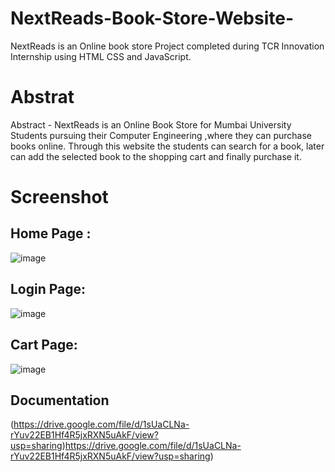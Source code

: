 # NextReads-Book-Store-Website-
NextReads is an Online book store Project completed during TCR Innovation Internship using HTML CSS and JavaScript.
# Abstrat
Abstract - NextReads is an Online Book Store for Mumbai University Students pursuing their Computer Engineering ,where they can purchase books online. Through this website the
students can search for a book, later can add the selected book to the shopping cart and finally purchase it.
# Screenshot
## Home Page :
![image](https://github.com/KordePriyanka/Books4MU-Book-Store-Website-/assets/98102061/3af4f982-8c75-4cdd-bd34-9309657b558f)
## Login Page:
![image](https://github.com/KordePriyanka/Books4MU-Book-Store-Website-/assets/98102061/47c99d08-0e92-4299-aaa0-341f587980d6)
## Cart Page:
![image](https://github.com/KordePriyanka/Books4MU-Book-Store-Website-/assets/98102061/b31730e5-3b05-471e-8058-c5c77765fa8f)
## Documentation
(https://drive.google.com/file/d/1sUaCLNa-rYuv22EB1Hf4R5jxRXN5uAkF/view?usp=sharing)https://drive.google.com/file/d/1sUaCLNa-rYuv22EB1Hf4R5jxRXN5uAkF/view?usp=sharing)
